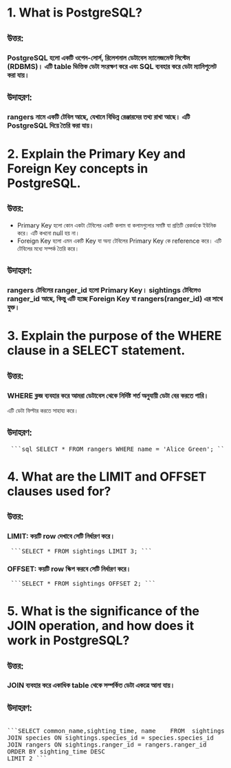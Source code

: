 # 1. What is PostgreSQL?
## উত্তর:
### PostgreSQL হলো একটি ওপেন-সোর্স, রিলেশনাল ডেটাবেস ম্যানেজমেন্ট সিস্টেম (RDBMS)। এটি table ভিত্তিক ডেটা সংরক্ষণ করে এবং SQL ব্যবহার করে ডেটা ম্যানিপুলেট করা যায়।
## উদাহরণ:
### rangers নামে একটি টেবিল আছে, যেখানে বিভিন্ন রেঞ্জারদের তথ্য রাখা আছে। এটি PostgreSQL দিয়ে তৈরি করা যায়।

# 2. Explain the Primary Key and Foreign Key concepts in PostgreSQL.
## উত্তর:
- Primary Key হলো কোন একটা টেবিলের একটি কলাম বা কলামগুলোর সমষ্টি যা প্রতিটি রেকর্ডকে ইউনিক  করে। এটি কখনো null হয় না।
- Foreign Key  হলো এমন একটি Key যা অন্য টেবিলের Primary Key কে reference করে। এটি টেবিলের মধ্যে সম্পর্ক তৈরি করে।
## উদাহরণ:
### rangers টেবিলের ranger_id হলো Primary Key। sightings টেবিলেও ranger_id আছে, কিন্তু এটি হচ্ছে Foreign Key যা rangers(ranger_id) এর সাথে যুক্ত।

# 3. Explain the purpose of the WHERE clause in a SELECT statement.
## উত্তর:
### WHERE ক্লজ ব্যবহার করে আমরা ডেটাবেস থেকে নির্দিষ্ট শর্ত অনুযায়ী ডেটা বের করতে পারি।
এটি ডেটা ফিল্টার করতে সাহায্য করে।
## উদাহরণ:
<pre> ```sql SELECT * FROM rangers WHERE name = 'Alice Green'; ``` </pre>

# 4. What are the LIMIT and OFFSET clauses used for?
## উত্তর:
### LIMIT: কয়টি row দেখাবে সেটি নির্ধারণ করে।
<pre> ```SELECT * FROM sightings LIMIT 3; ``` </pre>

### OFFSET: কয়টি row স্কিপ করবে সেটি নির্ধারণ করে।
<pre> ```SELECT * FROM sightings OFFSET 2; ``` </pre>

# 5. What is the significance of the JOIN operation, and how does it work in PostgreSQL?
## উত্তর:
### JOIN ব্যবহার করে একাধিক table থেকে সম্পর্কিত ডেটা একত্রে আনা যায়।
## উদাহরণ:
<pre> 
```SELECT common_name,sighting_time, name    FROM  sightings
JOIN species ON sightings.species_id = species.species_id
JOIN rangers ON sightings.ranger_id = rangers.ranger_id
ORDER BY sighting_time DESC
LIMIT 2 ``` 
</pre>



